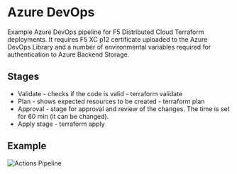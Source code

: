 # Azure DevOps

Example Azure DevOps pipeline for F5 Distributed Cloud Terraform deployments. It requires F5 XC p12 certificate uploaded to the Azure DevOps Library and a number of environmental variables required for authentication to Azure Backend Storage.

## Stages
* Validate - checks if the code is valid - terraform validate
* Plan - shows expected resources to be created - terraform plan
* Approval - stage for approval and review of the changes. The time is set for 60 min (it can be changed).
* Apply stage - terraform apply

## Example
![Actions Pipeline](https://github.com/maruapo/juice-dev/blob/main/images/steps.png)